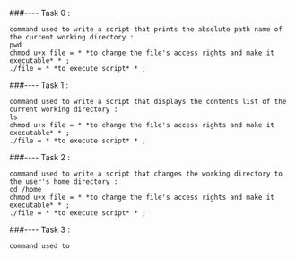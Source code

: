 ###---- Task 0 : 

	command used to write a script that prints the absolute path name of the current working directory : 
	pwd
	chmod u+x file = * *to change the file's access rights and make it executable* * ;
	./file = * *to execute script* * ;

###---- Task 1 : 

	command used to write a script that displays the contents list of the current working directory :
	ls
	chmod u+x file = * *to change the file's access rights and make it executable* * ;
	./file = * *to execute script* * ;

###---- Task 2 : 

	command used to write a script that changes the working directory to the user's home directory : 
	cd /home
	chmod u+x file = * *to change the file's access rights and make it executable* * ;
	./file = * *to execute script* * ;

###---- Task 3 :

	command used to 
